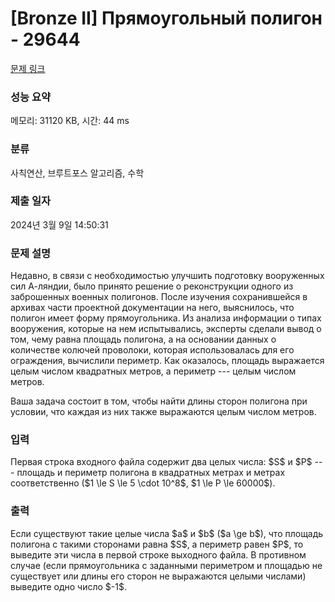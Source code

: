 # [Bronze II] Прямоугольный полигон - 29644 

[문제 링크](https://www.acmicpc.net/problem/29644) 

### 성능 요약

메모리: 31120 KB, 시간: 44 ms

### 분류

사칙연산, 브루트포스 알고리즘, 수학

### 제출 일자

2024년 3월 9일 14:50:31

### 문제 설명

<p>Недавно, в связи с необходимостью улучшить подготовку вооруженных сил А-ляндии, было принято решение о реконструкции одного из заброшенных военных полигонов. После изучения сохранившейся в архивах части проектной документации на него, выяснилось, что полигон имеет форму прямоугольника. Из анализа информации о типах вооружения, которые на нем испытывались, эксперты сделали вывод о том, чему равна площадь полигона, а на основании данных о количестве колючей проволоки, которая использовалась для его ограждения, вычислили периметр. Как оказалось, площадь выражается целым числом квадратных метров, а периметр --- целым числом метров.</p>

<p>Ваша задача состоит в том, чтобы найти длины сторон полигона при условии, что каждая из них также выражаются целым числом метров.</p>

### 입력 

 <p>Первая строка входного файла содержит два целых числа: $S$ и $P$ --- площадь и периметр полигона в квадратных метрах и метрах соответственно ($1 \le S \le 5 \cdot 10^8$, $1 \le P \le 60000$).</p>

### 출력 

 <p>Если существуют такие целые числа $a$ и $b$ ($a \ge b$), что площадь полигона с такими сторонами равна $S$, а периметр равен $P$, то выведите эти числа в первой строке выходного файла. В противном случае (если прямоугольника с заданными периметром и площадью не существует или длины его сторон не выражаются целыми числами) выведите одно число $-1$.</p>

